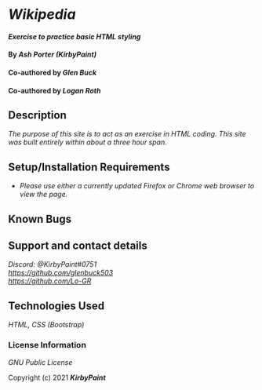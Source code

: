 # _Wikipedia_

#### _Exercise to practice basic HTML styling_

#### By _**Ash Porter (KirbyPaint)**_
#### Co-authored by _**Glen Buck**_
#### Co-authored by _**Logan Roth**_

## Description

_The purpose of this site is to act as an exercise in HTML coding. This site was built entirely within about a three hour span._

## Setup/Installation Requirements

* _Please use either a currently updated Firefox or Chrome web browser to view the page._

## Known Bugs

## Support and contact details

_Discord: @KirbyPaint#0751_\
_https://github.com/glenbuck503_ \
_https://github.com/Lo-GR_

## Technologies Used

_HTML, CSS (Bootstrap)_

### License Information

_GNU Public License_

Copyright (c) 2021 **_KirbyPaint_**
